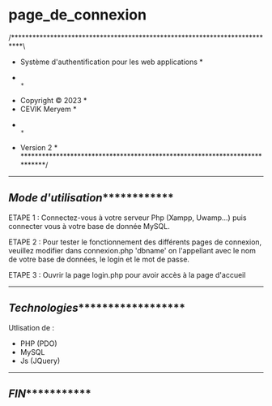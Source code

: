 # page_de_connexion

/***************************************************************************\
 *  Système d'authentification pour les web applications                    *
 *                                                                          *
 *  Copyright © 2023                                   		                  *
 *  CEVIK Meryem  									                                        *
 *                                                                          *
 *  Version 2     									                                        *	
\***************************************************************************/

---------------------------------------------------------------------------------------------
*******************************Mode d'utilisation*******************************************
---------------------------------------------------------------------------------------------

ETAPE 1 : Connectez-vous à votre serveur Php (Xampp, Uwamp...) puis connecter vous à votre 
base de donnée MySQL.

ETAPE 2 : Pour tester le fonctionnement des différents pages de connexion, veuillez modifier 
dans connexion.php 'dbname' on l'appellant avec le nom de votre base de données, le login et
le mot de passe.

ETAPE 3 : Ouvrir la page login.php pour avoir accès à la page d'accueil

---------------------------------------------------------------------------------------------
*******************************Technologies*************************************************
---------------------------------------------------------------------------------------------
Utlisation de :

- PHP (PDO)
- MySQL
- Js (JQuery)

---------------------------------------------------------------------------------------------
***************************************FIN**************************************************
---------------------------------------------------------------------------------------------
